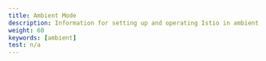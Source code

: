 ```yaml
---
title: Ambient Mode
description: Information for setting up and operating Istio in ambient mode.
weight: 60
keywords: [ambient]
test: n/a
---
```

